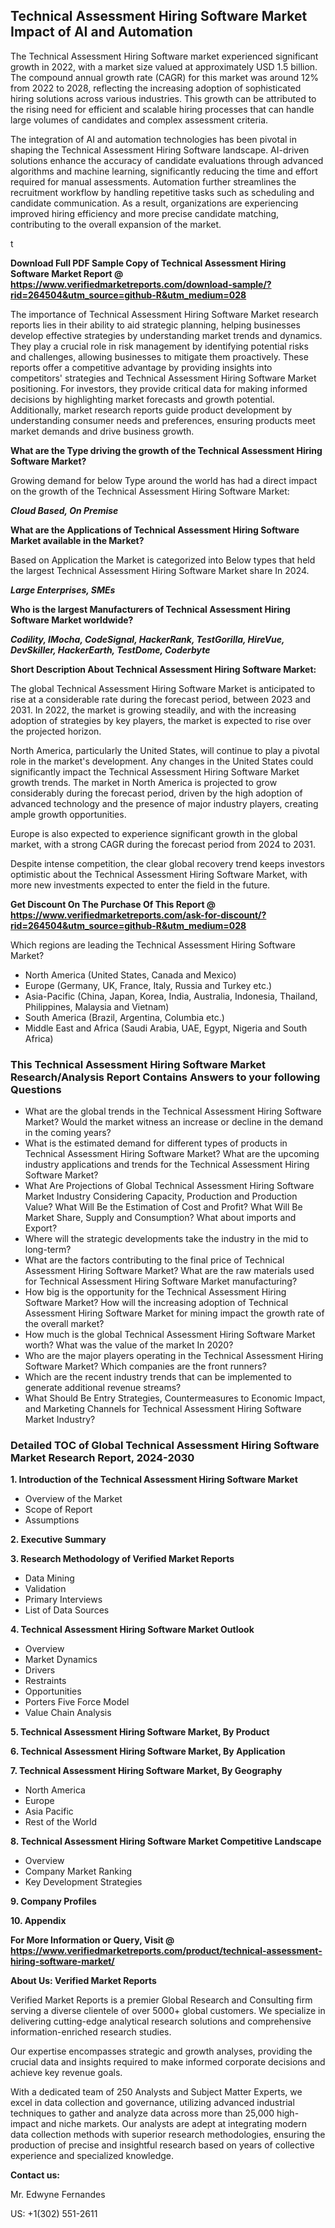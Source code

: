 <h2>Technical Assessment Hiring Software Market Impact of AI and Automation</h2><p>The Technical Assessment Hiring Software market experienced significant growth in 2022, with a market size valued at approximately USD 1.5 billion. The compound annual growth rate (CAGR) for this market was around 12% from 2022 to 2028, reflecting the increasing adoption of sophisticated hiring solutions across various industries. This growth can be attributed to the rising need for efficient and scalable hiring processes that can handle large volumes of candidates and complex assessment criteria.</p><p>The integration of AI and automation technologies has been pivotal in shaping the Technical Assessment Hiring Software landscape. AI-driven solutions enhance the accuracy of candidate evaluations through advanced algorithms and machine learning, significantly reducing the time and effort required for manual assessments. Automation further streamlines the recruitment workflow by handling repetitive tasks such as scheduling and candidate communication. As a result, organizations are experiencing improved hiring efficiency and more precise candidate matching, contributing to the overall expansion of the market.</p>t</p><p id="" class=""><strong>Download Full PDF Sample Copy of Technical Assessment Hiring Software Market Report @ <a href="https://www.verifiedmarketreports.com/download-sample/?rid=264504&utm_source=github-R&utm_medium=028" target="_blank">https://www.verifiedmarketreports.com/download-sample/?rid=264504&utm_source=github-R&utm_medium=028</a></strong></p><p>The importance of&nbsp;Technical Assessment Hiring Software Market research reports lies in their ability to aid strategic planning, helping businesses develop effective strategies by understanding market trends and dynamics. They play a crucial role in risk management by identifying potential risks and challenges, allowing businesses to mitigate them proactively. These reports offer a competitive advantage by providing insights into competitors' strategies and Technical Assessment Hiring Software Market positioning. For investors, they provide critical data for making informed decisions by highlighting market forecasts and growth potential. Additionally, market research reports guide product development by understanding consumer needs and preferences, ensuring products meet market demands and drive business growth.</p><p><strong>What are the&nbsp;Type driving the growth of the Technical Assessment Hiring Software Market?</strong></p><p id="" class="">Growing demand for below Type around the world has had a direct impact on the growth of the Technical Assessment Hiring Software Market:</p><em><strong>Cloud Based, On Premise</strong></em></p><strong>What are the&nbsp;Applications&nbsp;of Technical Assessment Hiring Software Market available in the Market?</strong></p><p id="" class="">Based on Application the Market is categorized into Below types that held the largest Technical Assessment Hiring Software Market share In 2024.</p><em><strong>Large Enterprises, SMEs</strong></em></p><strong>Who is the largest Manufacturers of Technical Assessment Hiring Software Market worldwide?</strong></p><p><em><strong>Codility, IMocha, CodeSignal, HackerRank, TestGorilla, HireVue, DevSkiller, HackerEarth, TestDome, Coderbyte</strong></em></p><p id="" class=""><strong>Short Description About Technical Assessment Hiring Software Market:</strong></p><p>The global Technical Assessment Hiring Software Market is anticipated to rise at a considerable rate during the forecast period, between 2023 and 2031. In 2022, the market is growing steadily, and with the increasing adoption of strategies by key players, the market is expected to rise over the projected horizon.</p><p>North America, particularly the United States, will continue to play a pivotal role in the market's development. Any changes in the United States could significantly impact the Technical Assessment Hiring Software Market growth trends. The market in North America is projected to grow considerably during the forecast period, driven by the high adoption of advanced technology and the presence of major industry players, creating ample growth opportunities.</p><p>Europe is also expected to experience significant growth in the global market, with a strong CAGR during the forecast period from 2024 to 2031.</p><p>Despite intense competition, the clear global recovery trend keeps investors optimistic about the Technical Assessment Hiring Software Market, with more new investments expected to enter the field in the future.</p><p id="" class=""><strong>Get Discount On The Purchase Of This Report @ <a href="https://www.verifiedmarketreports.com/ask-for-discount/?rid=264504&utm_source=github-R&utm_medium=028" target="_blank">https://www.verifiedmarketreports.com/ask-for-discount/?rid=264504&utm_source=github-R&utm_medium=028</a></strong></p>Which regions are leading the Technical Assessment Hiring Software Market?</p><ul><li>North America (United States, Canada and Mexico)</li><li>Europe (Germany, UK, France, Italy, Russia and Turkey etc.)</li><li>Asia-Pacific (China, Japan, Korea, India, Australia, Indonesia, Thailand, Philippines, Malaysia and Vietnam)</li><li>South America (Brazil, Argentina, Columbia etc.)</li><li>Middle East and Africa (Saudi Arabia, UAE, Egypt, Nigeria and South Africa)</li></ul><h3 id="" class="">This Technical Assessment Hiring Software Market Research/Analysis Report Contains Answers to your following Questions</h3><ul><li>What are the global trends in the Technical Assessment Hiring Software Market? Would the market witness an increase or decline in the demand in the coming years?</li><li>What is the estimated demand for different types of products in Technical Assessment Hiring Software Market? What are the upcoming industry applications and trends for the Technical Assessment Hiring Software Market?</li><li>What Are Projections of Global Technical Assessment Hiring Software Market Industry Considering Capacity, Production and Production Value? What Will Be the Estimation of Cost and Profit? What Will Be Market Share, Supply and Consumption? What about imports and Export?</li><li>Where will the strategic developments take the industry in the mid to long-term?</li><li>What are the factors contributing to the final price of Technical Assessment Hiring Software Market? What are the raw materials used for Technical Assessment Hiring Software Market manufacturing?</li><li>How big is the opportunity for the Technical Assessment Hiring Software Market? How will the increasing adoption of Technical Assessment Hiring Software Market for mining impact the growth rate of the overall market?</li><li>How much is the global Technical Assessment Hiring Software Market worth? What was the value of the market In 2020?</li><li>Who are the major players operating in the Technical Assessment Hiring Software Market? Which companies are the front runners?</li><li>Which are the recent industry trends that can be implemented to generate additional revenue streams?</li><li>What Should Be Entry Strategies, Countermeasures to Economic Impact, and Marketing Channels for Technical Assessment Hiring Software Market Industry?</li></ul><h3 id="" class="">Detailed TOC of Global Technical Assessment Hiring Software Market Research Report, 2024-2030</h3><p id="" class=""><strong>1. Introduction of the Technical Assessment Hiring Software Market</strong></p><ul><li>Overview of the Market</li><li>Scope of Report</li><li>Assumptions</li></ul><p id="" class=""><strong>2. Executive Summary</strong></p><p id="" class=""><strong>3. Research Methodology of Verified Market Reports</strong></p><ul><li>Data Mining</li><li>Validation</li><li>Primary Interviews</li><li>List of Data Sources</li></ul><p id="" class=""><strong>4. Technical Assessment Hiring Software Market Outlook</strong></p><ul><li>Overview</li><li>Market Dynamics</li><li>Drivers</li><li>Restraints</li><li>Opportunities</li><li>Porters Five Force Model</li><li>Value Chain Analysis</li></ul><p id="" class=""><strong>5. Technical Assessment Hiring Software Market, By Product</strong></p><p id="" class=""><strong>6. Technical Assessment Hiring Software Market, By Application</strong></p><p id="" class=""><strong>7. Technical Assessment Hiring Software Market, By Geography</strong></p><ul><li>North America</li><li>Europe</li><li>Asia Pacific</li><li>Rest of the World</li></ul><p id="" class=""><strong>8. Technical Assessment Hiring Software Market Competitive Landscape</strong></p><ul><li>Overview</li><li>Company Market Ranking</li><li>Key Development Strategies</li></ul><p id="" class=""><strong>9. Company Profiles</strong></p><p id="" class=""><strong>10. Appendix</strong></p><p id="" class=""><strong>For More Information or Query, Visit @ <a href="https://www.verifiedmarketreports.com/product/technical-assessment-hiring-software-market/" target="_blank">https://www.verifiedmarketreports.com/product/technical-assessment-hiring-software-market/</a></strong></p><p id="" class=""><strong>About Us: Verified Market Reports</strong></p><p id="" class="">Verified Market Reports is a premier Global Research and Consulting firm serving a diverse clientele of over 5000+ global customers. We specialize in delivering cutting-edge analytical research solutions and comprehensive information-enriched research studies.</p><p id="" class="">Our expertise encompasses strategic and growth analyses, providing the crucial data and insights required to make informed corporate decisions and achieve key revenue goals.</p><p id="" class="">With a dedicated team of 250 Analysts and Subject Matter Experts, we excel in data collection and governance, utilizing advanced industrial techniques to gather and analyze data across more than 25,000 high-impact and niche markets. Our analysts are adept at integrating modern data collection methods with superior research methodologies, ensuring the production of precise and insightful research based on years of collective experience and specialized knowledge.</p><p id="" class=""><strong>Contact us:</strong></p><p id="" class="">Mr. Edwyne Fernandes</p><p id="" class="">US: +1(302) 551-2611</p>